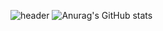 ![header](https://capsule-render.vercel.app/api?type=wave&color=auto&height=300&section=header&text=JaeSeopGitStudy%20&fontSize=90)
![Anurag's GitHub stats](https://github-readme-stats.vercel.app/api?username=dkfzm3221&show_icons=true&theme=radical)

